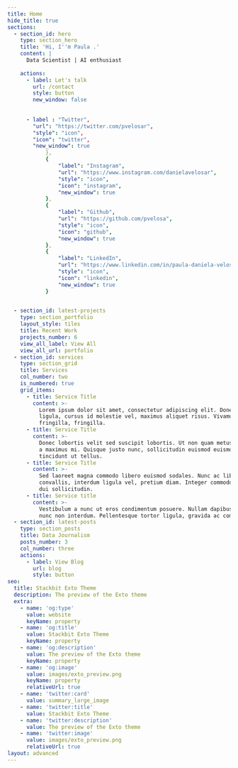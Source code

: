 ```yaml
---
title: Home
hide_title: true
sections:
  - section_id: hero
    type: section_hero
    title: 'Hi, I''m Paula .'
    content: |
      Data Scientist | AI enthusiast 
      
    actions:
      - label: Let's talk
        url: /contact
        style: button
        new_window: false
    
     
      - label : "Twitter",
        "url": "https://twitter.com/pvelosar",
        "style": "icon",
        "icon": "twitter",
        "new_window": true
            },
            {
                "label": "Instagram",
                "url": "https://www.instagram.com/danielavelosar",
                "style": "icon",
                "icon": "instagram",
                "new_window": true
            },
            {
                "label": "Github",
                "url": "https://github.com/pvelosa",
                "style": "icon",
                "icon": "github",
                "new_window": true
            },
            {
                "label": "LinkedIn",
                "url": "https://www.linkedin.com/in/paula-daniela-velosa-romero-4392821ab/",
                "style": "icon",
                "icon": "linkedin",
                "new_window": true
            }  
    

  - section_id: latest-projects
    type: section_portfolio
    layout_style: tiles
    title: Recent Work
    projects_number: 6
    view_all_label: View All
    view_all_url: portfolio
  - section_id: services
    type: section_grid
    title: Services
    col_number: two
    is_numbered: true
    grid_items:
      - title: Service Title
        content: >-
          Lorem ipsum dolor sit amet, consectetur adipiscing elit. Donec nisl
          ligula, cursus id molestie vel, maximus aliquet risus. Vivamus in nibh
          fringilla, fringilla.
      - title: Service Title
        content: >-
          Donec lobortis velit sed suscipit lobortis. Ut non quam metus. Nullam
          a maximus mi. Quisque justo nunc, sollicitudin euismod euismod at,
          tincidunt ut tellus.
      - title: Service Title
        content: >-
          Sed laoreet magna commodo libero euismod sodales. Nunc ac libero
          convallis, interdum ligula vel, pretium diam. Integer commodo sem at
          dui sollicitudin.
      - title: Service title
        content: >-
          Vestibulum a nunc ut eros condimentum posuere. Nullam dapibus quis
          nunc non interdum. Pellentesque tortor ligula, gravida ac commodo eu.
  - section_id: latest-posts
    type: section_posts
    title: Data Journalism
    posts_number: 3
    col_number: three
    actions:
      - label: View Blog
        url: blog
        style: button
seo:
  title: Stackbit Exto Theme
  description: The preview of the Exto theme
  extra:
    - name: 'og:type'
      value: website
      keyName: property
    - name: 'og:title'
      value: Stackbit Exto Theme
      keyName: property
    - name: 'og:description'
      value: The preview of the Exto theme
      keyName: property
    - name: 'og:image'
      value: images/exto_preview.png
      keyName: property
      relativeUrl: true
    - name: 'twitter:card'
      value: summary_large_image
    - name: 'twitter:title'
      value: Stackbit Exto Theme
    - name: 'twitter:description'
      value: The preview of the Exto theme
    - name: 'twitter:image'
      value: images/exto_preview.png
      relativeUrl: true
layout: advanced
---
```

